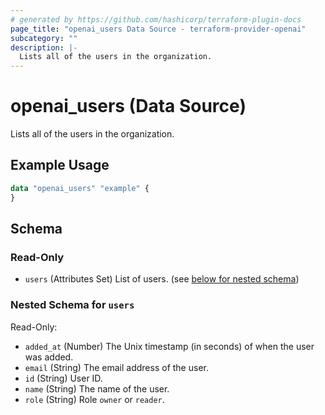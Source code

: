 ```yaml
---
# generated by https://github.com/hashicorp/terraform-plugin-docs
page_title: "openai_users Data Source - terraform-provider-openai"
subcategory: ""
description: |-
  Lists all of the users in the organization.
---
```


# openai_users (Data Source)

Lists all of the users in the organization.

## Example Usage

```terraform
data "openai_users" "example" {
}
```

<!-- schema generated by tfplugindocs -->
## Schema

### Read-Only

- `users` (Attributes Set) List of users. (see [below for nested schema](#nestedatt--users))

<a id="nestedatt--users"></a>
### Nested Schema for `users`

Read-Only:

- `added_at` (Number) The Unix timestamp (in seconds) of when the user was added.
- `email` (String) The email address of the user.
- `id` (String) User ID.
- `name` (String) The name of the user.
- `role` (String) Role `owner` or `reader`.
